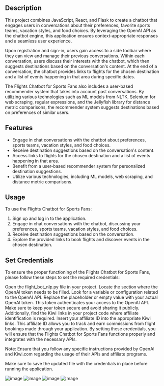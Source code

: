 
## Description
This project combines JavaScript, React, and Flask to create a chatbot that engages users in conversations about their preferences, favorite sports teams, vacation styles, and food choices. By leveraging the OpenAI API as the chatbot engine, this application ensures context-appropriate responses and a seamless user experience.

Upon registration and sign-in, users gain access to a side toolbar where they can view and manage their previous conversations. Within each conversation, users discuss their interests with the chatbot, which then suggests destinations based on the conversation's content. At the end of a conversation, the chatbot provides links to flights for the chosen destination and a list of events happening in that area during specific dates.

The Flights Chatbot for Sports Fans also includes a user-based recommender system that takes into account past conversations. By utilizing various technologies such as ML models from NLTK, Selenium for web scraping, regular expressions, and the Jellyfish library for distance metric comparisons, the recommender system suggests destinations based on preferences of similar users.
## Features
- Engage in chat conversations with the chatbot about preferences, sports teams, vacation styles, and food choices.
- Receive destination suggestions based on the conversation's content.
- Access links to flights for the chosen destination and a list of events happening in that area.
- Benefit from a user-based recommender system for personalized destination suggestions.
- Utilize various technologies, including ML models, web scraping, and distance metric comparisons.
## Usage
To use the Flights Chatbot for Sports Fans:

1. Sign up and log in to the application.
2. Engage in chat conversations with the chatbot, discussing your preferences, sports teams, vacation styles, and food choices.
3. Receive destination suggestions based on the conversation.
4. Explore the provided links to book flights and discover events in the chosen destination.

## Set Credentials
To ensure the proper functioning of the Flights Chatbot for Sports Fans, please follow these steps to set the required credentials:

Open the flight_bot_nlp.py file in your project.
Locate the section where the OpenAI token needs to be filled. Look for a variable or configuration related to the OpenAI API.
Replace the placeholder or empty value with your actual OpenAI token. This token authenticates your access to the OpenAI API. Make sure to keep your token secure and avoid sharing it publicly.
Additionally, find the Kiwi links in your project code where affiliate identification is required.
Insert your affiliate ID into the appropriate Kiwi links. This affiliate ID allows you to track and earn commissions from flight bookings made through your application.
By setting these credentials, you will ensure that the Flights Chatbot for Sports Fans functions properly and integrates with the necessary APIs.

Note: Ensure that you follow any specific instructions provided by OpenAI and Kiwi.com regarding the usage of their APIs and affiliate programs.

Make sure to save the updated file with the credentials in place before running the application.

![image](https://github.com/ohadMarmor/flight_bot/assets/92535416/824942dd-5d10-487a-bd96-d87c98f9c1dd)
![image](https://github.com/ohadMarmor/flight_bot/assets/92535416/17e0356a-91dd-48c1-bcec-42c35cf3ba99)
![image](https://github.com/ohadMarmor/flight_bot/assets/92535416/a6707cf2-76a7-4276-9ff4-a757965ee317)
![image](https://github.com/ohadMarmor/flight_bot/assets/92535416/13ad9395-6fc5-4a3b-9606-a6079821e937)

